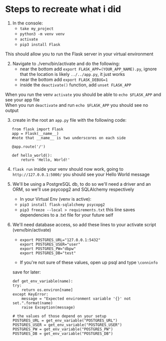 # Steps to recreate what i did
1. In the console:
    * `take my_project`
    * `python3 -m venv venv`
    * `activate`
    * `pip3 install Flask`

This should allow you to run the Flask server in your virtual environment<br>

2. Navigate to ./venv/bin/activate and do the following:
    * near the bottom add `export FLASK_APP=(YOUR_APP_NAME).py`, ignore that the location is likely `../../app.py`, it just works
    * near the bottom add `export FLASK_DEBUG=1`
    * inside the `deactivate()` function, add `unset FLASK_APP`

When you run the venv `activate` you should be able to `echo $FLASK_APP` and see your app file <br>
When you run `deactivate` and run `echo $FLASK_APP` you should see no output <br>

3. create in the root an `app.py` file with the following code:
 ```   
    from flask import Flask
    app = Flask(__name__)
    #note that __name__ is two underscores on each side

    @app.route('/')

    def hello_world():
        return 'Hello, World!'
```

4. `flask run` inside your venv should now work, going to `http://127.0.0.1:5000/` you should see your Hello World message


5. We'll be using a PostgreSQL db, to do so we'll need a driver and an ORM, so we'll use psycopg2 and SQLAlchemy respectively<br>
    * In your Virtual Env (venv is active):
    * `pip3 install flask-sqlalchemy psycopg2`
    * `pip3 freeze --local > requirements.txt` this line saves dependencies to a .txt file for your future self

6. We'll need database access, so add these lines to your activate script (venv/bin/activate)
    *   ```
        export POSTGRES_URL="127.0.0.1:5432"
        export POSTGRES_USER="user"
        export POSTGRES_PW="dbpw"
        export POSTGRES_DB="test"
        ```
    * If you're not sure of these values, open up psql and type `\conninfo`


    save for later:
    ```
    def get_env_variable(name):
    try:
        return os.environ[name]
    except KeyError:
        message = "Expected environment variable '{}' not set.".format(name)
        raise Exception(message)

    # the values of those depend on your setup
    POSTGRES_URL = get_env_variable("POSTGRES_URL")
    POSTGRES_USER = get_env_variable("POSTGRES_USER")
    POSTGRES_PW = get_env_variable("POSTGRES_PW")
    POSTGRES_DB = get_env_variable("POSTGRES_DB")
    ```
